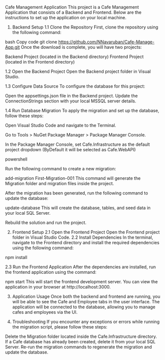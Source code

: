 

Cafe Management Application
This project is a Cafe Management Application that consists of a Backend and Frontend. Below are the instructions to set up the application on your local machine.

1. Backend Setup
1.1 Clone the Repository
First, clone the repository using the following command:

bash
Copy code
git clone https://github.com/NNavaruban/Cafe-Manage-App.git
Once the download is complete, you will have two projects:

Backend Project (located in the Backend directory)
Frontend Project (located in the Frontend directory)

1.2 Open the Backend Project
Open the Backend project folder in Visual Studio.

1.3 Configure Data Source
To configure the database for this project:

Open the appsettings.json file in the Backend project.
Update the ConnectionStrings section with your local MSSQL server details.

1.4 Run Database Migration
To apply the migration and set up the database, follow these steps:

Open Visual Studio Code and navigate to the Terminal.

Go to Tools > NuGet Package Manager > Package Manager Console.

In the Package Manager Console, set Cafe.Infrastructure as the default project dropdown (ByDefault it will be selected as Cafe.WebAPI)

powershell

Run the following command to create a new migration:

add-migration First-Migration-001
This command will generate the Migration folder and migration files inside the project.

After the migration has been generated, run the following command to update the database:


update-database
This will create the database, tables, and seed data in your local SQL Server.

Rebuild the solution and run the project.

2. Frontend Setup
2.1 Open the Frontend Project
Open the Frontend project folder in Visual Studio Code.
2.2 Install Dependencies
In the terminal, navigate to the Frontend directory and install the required dependencies using the following command:

npm install


2.3 Run the Frontend Application
After the dependencies are installed, run the frontend application using the command:

npm start
This will start the frontend development server. You can view the application in your browser at http://localhost:3000.

3. Application Usage
Once both the backend and frontend are running, you will be able to see the Cafe and Employee tabs in the user interface. The application will be connected to the database, allowing you to manage cafes and employees via the UI.

4. Troubleshooting
If you encounter any exceptions or errors while running the migration script, please follow these steps:

Delete the Migration folder located inside the Cafe.Infrastructure directory.
If a Cafe database has already been created, delete it from your local SQL Server.
Re-run the migration commands to regenerate the migration and update the database.



